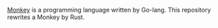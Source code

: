 [Monkey](https://monkeylang.org/) is a programming language written by Go-lang.
This repository rewrites a Monkey by Rust.
